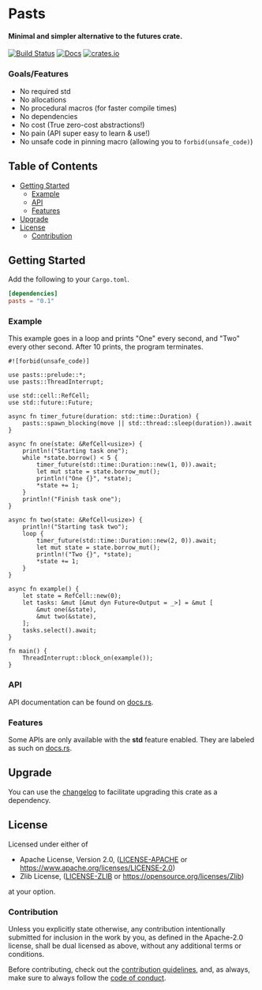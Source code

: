 # Pasts

#### Minimal and simpler alternative to the futures crate.

[![Build Status](https://api.travis-ci.org/RedAldaron/pasts.svg?branch=master)](https://travis-ci.org/RedAldaron/pasts)
[![Docs](https://docs.rs/pasts/badge.svg)](https://docs.rs/pasts)
[![crates.io](https://img.shields.io/crates/v/pasts.svg)](https://crates.io/crates/pasts)

### Goals/Features
- No required std
- No allocations
- No procedural macros (for faster compile times)
- No dependencies
- No cost (True zero-cost abstractions!)
- No pain (API super easy to learn & use!)
- No unsafe code in pinning macro (allowing you to `forbid(unsafe_code)`)

## Table of Contents
- [Getting Started](#getting-started)
   - [Example](#example)
   - [API](#api)
   - [Features](#features)
- [Upgrade](#upgrade)
- [License](#license)
   - [Contribution](#contribution)


## Getting Started
Add the following to your `Cargo.toml`.

```toml
[dependencies]
pasts = "0.1"
```

### Example
This example goes in a loop and prints "One" every second, and "Two" every other
second.  After 10 prints, the program terminates.

```rust,no_run
#![forbid(unsafe_code)]

use pasts::prelude::*;
use pasts::ThreadInterrupt;

use std::cell::RefCell;
use std::future::Future;

async fn timer_future(duration: std::time::Duration) {
    pasts::spawn_blocking(move || std::thread::sleep(duration)).await
}

async fn one(state: &RefCell<usize>) {
    println!("Starting task one");
    while *state.borrow() < 5 {
        timer_future(std::time::Duration::new(1, 0)).await;
        let mut state = state.borrow_mut();
        println!("One {}", *state);
        *state += 1;
    }
    println!("Finish task one");
}

async fn two(state: &RefCell<usize>) {
    println!("Starting task two");
    loop {
        timer_future(std::time::Duration::new(2, 0)).await;
        let mut state = state.borrow_mut();
        println!("Two {}", *state);
        *state += 1;
    }
}

async fn example() {
    let state = RefCell::new(0);
    let tasks: &mut [&mut dyn Future<Output = _>] = &mut [
        &mut one(&state),
        &mut two(&state),
    ];
    tasks.select().await;
}

fn main() {
    ThreadInterrupt::block_on(example());
}
```

### API
API documentation can be found on [docs.rs](https://docs.rs/pasts).

### Features
Some APIs are only available with the **std** feature enabled.  They are labeled
as such on [docs.rs](https://docs.rs/pasts).

## Upgrade
You can use the
[changelog](https://github.com/RedAldaron/pasts/blob/master/CHANGELOG.md)
to facilitate upgrading this crate as a dependency.

## License
Licensed under either of
 - Apache License, Version 2.0,
   ([LICENSE-APACHE](https://github.com/RedAldaron/pasts/blob/master/LICENSE-APACHE) or
   https://www.apache.org/licenses/LICENSE-2.0)
 - Zlib License,
   ([LICENSE-ZLIB](https://github.com/RedAldaron/pasts/blob/master/LICENSE-ZLIB) or
   https://opensource.org/licenses/Zlib)

at your option.

### Contribution
Unless you explicitly state otherwise, any contribution intentionally submitted
for inclusion in the work by you, as defined in the Apache-2.0 license, shall be
dual licensed as above, without any additional terms or conditions.

Before contributing, check out the
[contribution guidelines](https://github.com/RedAldaron/pasts/blob/master/CONTRIBUTING.md),
and, as always, make sure to always follow the
[code of conduct](https://github.com/RedAldaron/pasts/blob/master/CODE_OF_CONDUCT.md).
